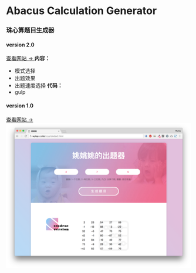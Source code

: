# Abacus Calculation Generator   
### 珠心算题目生成器  
#### version 2.0
[查看网站 → ](http://wykay-z.site/zzyyh/index2.html)
**内容：**
- 模式选择
- 出题效果
- 出题速度选择
**代码：**
- gulp

#### version 1.0
[查看网站 → ](http://wykay-z.site/zzyyh/index2.html)
![index](img/thumb.png)